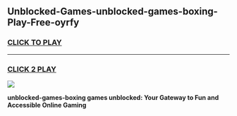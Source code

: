 
## Unblocked-Games-unblocked-games-boxing-Play-Free-oyrfy
<h3>
<a href="https://premium76.site?title=unblocked-games-boxing&ref=20M">CLICK TO PLAY</a></h3>
<hr>

<h3>
<a href="https://premium76.site?title=unblocked-games-boxing&ref=20M">CLICK 2 PLAY</a>
  
</h3>

<a href="https://premium76.site?title=unblocked-games-boxing&ref=19M"><img src="https://clearcache.store/games.png"></a>


**unblocked-games-boxing games unblocked: Your Gateway to Fun and Accessible Online Gaming**
